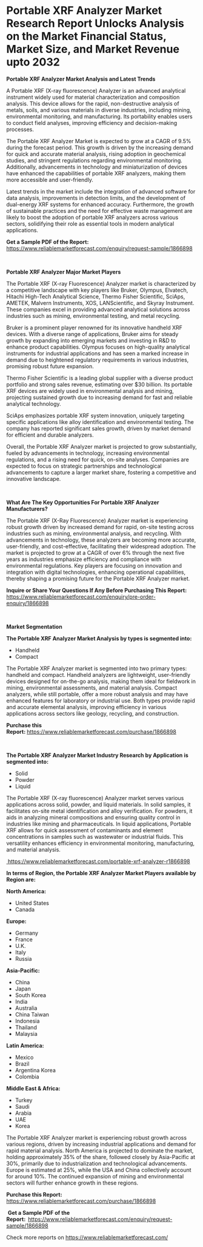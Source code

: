 <p><h1>Portable XRF Analyzer Market Research Report Unlocks Analysis on the Market Financial Status, Market Size, and Market Revenue upto 2032</h1></p><p><strong>Portable XRF Analyzer Market Analysis and Latest Trends</strong></p>
<p><p>A Portable XRF (X-ray fluorescence) Analyzer is an advanced analytical instrument widely used for material characterization and composition analysis. This device allows for the rapid, non-destructive analysis of metals, soils, and various materials in diverse industries, including mining, environmental monitoring, and manufacturing. Its portability enables users to conduct field analyses, improving efficiency and decision-making processes.</p><p>The Portable XRF Analyzer Market is expected to grow at a CAGR of 9.5% during the forecast period. This growth is driven by the increasing demand for quick and accurate material analysis, rising adoption in geochemical studies, and stringent regulations regarding environmental monitoring. Additionally, advancements in technology and miniaturization of devices have enhanced the capabilities of portable XRF analyzers, making them more accessible and user-friendly.</p><p>Latest trends in the market include the integration of advanced software for data analysis, improvements in detection limits, and the development of dual-energy XRF systems for enhanced accuracy. Furthermore, the growth of sustainable practices and the need for effective waste management are likely to boost the adoption of portable XRF analyzers across various sectors, solidifying their role as essential tools in modern analytical applications.</p></p>
<p><strong>Get a Sample PDF of the Report:&nbsp;</strong> <a href="https://www.reliablemarketforecast.com/enquiry/request-sample/1866898?utm_campaign=2291&utm_medium=2&utm_source=Github&utm_content=ia&utm_term=22022025&utm_id=portable-xrf-analyzer">https://www.reliablemarketforecast.com/enquiry/request-sample/1866898</a></p>
<p>&nbsp;</p>
<p><strong>Portable XRF Analyzer Major Market Players</strong></p>
<p><p>The Portable XRF (X-ray Fluorescence) Analyzer market is characterized by a competitive landscape with key players like Bruker, Olympus, Elvatech, Hitachi High-Tech Analytical Science, Thermo Fisher Scientific, SciAps, AMETEK, Malvern Instruments, XOS, LANScientific, and Skyray Instrument. These companies excel in providing advanced analytical solutions across industries such as mining, environmental testing, and metal recycling.</p><p>Bruker is a prominent player renowned for its innovative handheld XRF devices. With a diverse range of applications, Bruker aims for steady growth by expanding into emerging markets and investing in R&D to enhance product capabilities. Olympus focuses on high-quality analytical instruments for industrial applications and has seen a marked increase in demand due to heightened regulatory requirements in various industries, promising robust future expansion.</p><p>Thermo Fisher Scientific is a leading global supplier with a diverse product portfolio and strong sales revenue, estimating over $30 billion. Its portable XRF devices are widely used in environmental analysis and mining, projecting sustained growth due to increasing demand for fast and reliable analytical technology.</p><p>SciAps emphasizes portable XRF system innovation, uniquely targeting specific applications like alloy identification and environmental testing. The company has reported significant sales growth, driven by market demand for efficient and durable analyzers.</p><p>Overall, the Portable XRF Analyzer market is projected to grow substantially, fueled by advancements in technology, increasing environmental regulations, and a rising need for quick, on-site analyses. Companies are expected to focus on strategic partnerships and technological advancements to capture a larger market share, fostering a competitive and innovative landscape.</p></p>
<p>&nbsp;</p>
<p><strong>What Are The Key Opportunities For Portable XRF Analyzer Manufacturers?</strong></p>
<p><p>The Portable XRF (X-Ray Fluorescence) Analyzer market is experiencing robust growth driven by increased demand for rapid, on-site testing across industries such as mining, environmental analysis, and recycling. With advancements in technology, these analyzers are becoming more accurate, user-friendly, and cost-effective, facilitating their widespread adoption. The market is projected to grow at a CAGR of over 6% through the next five years as industries emphasize efficiency and compliance with environmental regulations. Key players are focusing on innovation and integration with digital technologies, enhancing operational capabilities, thereby shaping a promising future for the Portable XRF Analyzer market.</p></p>
<p><strong>Inquire or Share Your Questions If Any Before Purchasing This Report:</strong> <a href="https://www.reliablemarketforecast.com/enquiry/pre-order-enquiry/1866898?utm_campaign=2291&utm_medium=2&utm_source=Github&utm_content=ia&utm_term=22022025&utm_id=portable-xrf-analyzer">https://www.reliablemarketforecast.com/enquiry/pre-order-enquiry/1866898</a></p>
<p>&nbsp;</p>
<p><strong>Market Segmentation</strong></p>
<p><strong>The Portable XRF Analyzer Market Analysis by types is segmented into:</strong></p>
<p><ul><li>Handheld</li><li>Compact</li></ul></p>
<p><p>The Portable XRF Analyzer market is segmented into two primary types: handheld and compact. Handheld analyzers are lightweight, user-friendly devices designed for on-the-go analysis, making them ideal for fieldwork in mining, environmental assessments, and material analysis. Compact analyzers, while still portable, offer a more robust analysis and may have enhanced features for laboratory or industrial use. Both types provide rapid and accurate elemental analysis, improving efficiency in various applications across sectors like geology, recycling, and construction.</p></p>
<p><strong>Purchase this Report:&nbsp;</strong><a href="https://www.reliablemarketforecast.com/purchase/1866898?utm_campaign=2291&utm_medium=2&utm_source=Github&utm_content=ia&utm_term=22022025&utm_id=portable-xrf-analyzer">https://www.reliablemarketforecast.com/purchase/1866898</a></p>
<p>&nbsp;</p>
<p><strong>The Portable XRF Analyzer Market Industry Research by Application is segmented into:</strong></p>
<p><ul><li>Solid</li><li>Powder</li><li>Liquid</li></ul></p>
<p><p>The Portable XRF (X-ray fluorescence) Analyzer market serves various applications across solid, powder, and liquid materials. In solid samples, it facilitates on-site metal identification and alloy verification. For powders, it aids in analyzing mineral compositions and ensuring quality control in industries like mining and pharmaceuticals. In liquid applications, Portable XRF allows for quick assessment of contaminants and element concentrations in samples such as wastewater or industrial fluids. This versatility enhances efficiency in environmental monitoring, manufacturing, and material analysis.</p></p>
<p><a href="https://www.reliablemarketforecast.com/portable-xrf-analyzer-r1866898?utm_campaign=2291&utm_medium=2&utm_source=Github&utm_content=ia&utm_term=22022025&utm_id=portable-xrf-analyzer">&nbsp;https://www.reliablemarketforecast.com/portable-xrf-analyzer-r1866898</a></p>
<p><strong>In terms of Region, the Portable XRF Analyzer Market Players available by Region are:</strong></p>
<p>
    <p> <strong> North America: </strong>
        <ul>
            <li>United States</li>
            <li>Canada</li>
        </ul>
        </p> 
    <p> <strong> Europe: </strong>
        <ul>
            <li>Germany</li>
            <li>France</li>
            <li>U.K.</li>
            <li>Italy</li>
            <li>Russia</li>
        </ul>
        </p> 
    <p> <strong> Asia-Pacific: </strong>
        <ul>
            <li>China</li>
            <li>Japan</li>
            <li>South Korea</li>
            <li>India</li>
            <li>Australia</li>
            <li>China Taiwan</li>
            <li>Indonesia</li>
            <li>Thailand</li>
            <li>Malaysia</li>
        </ul>
        </p> 
    <p> <strong> Latin America: </strong>
        <ul>
            <li>Mexico</li>
            <li>Brazil</li>
            <li>Argentina Korea</li>
            <li>Colombia</li>
        </ul>
        </p> 
    <p> <strong> Middle East & Africa: </strong>
        <ul>
            <li>Turkey</li>
            <li>Saudi</li>
            <li>Arabia</li>
            <li>UAE</li>
            <li>Korea</li>
        </ul>
    </p>
    </p>
<p><p>The Portable XRF Analyzer market is experiencing robust growth across various regions, driven by increasing industrial applications and demand for rapid material analysis. North America is projected to dominate the market, holding approximately 35% of the share, followed closely by Asia-Pacific at 30%, primarily due to industrialization and technological advancements. Europe is estimated at 25%, while the USA and China collectively account for around 10%. The continued expansion of mining and environmental sectors will further enhance growth in these regions.</p></p>
<p><strong>Purchase this Report: </strong><a href="https://www.reliablemarketforecast.com/purchase/1866898?utm_campaign=2291&utm_medium=2&utm_source=Github&utm_content=ia&utm_term=22022025&utm_id=portable-xrf-analyzer">https://www.reliablemarketforecast.com/purchase/1866898</a></p>
<p>&nbsp;<strong>Get a Sample PDF of the Report:&nbsp;&nbsp;</strong><a href="https://www.reliablemarketforecast.com/enquiry/request-sample/1866898?utm_campaign=2291&utm_medium=2&utm_source=Github&utm_content=ia&utm_term=22022025&utm_id=portable-xrf-analyzer">https://www.reliablemarketforecast.com/enquiry/request-sample/1866898</a></p>
<p><strong></strong></p>
<p>Check more reports on <a href="https://www.reliablemarketforecast.com/?utm_campaign=2291&utm_medium=2&utm_source=Github&utm_content=ia&utm_term=22022025&utm_id=portable-xrf-analyzer">https://www.reliablemarketforecast.com/</a></p>